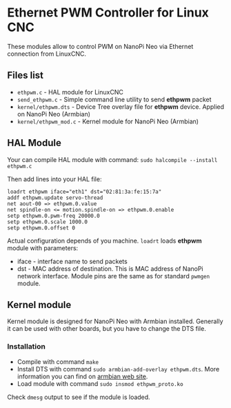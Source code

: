 ﻿# Ethernet PWM Controller for Linux CNC

These modules allow to control PWM on NanoPi Neo via Ethernet connection from LinuxCNC.

## Files list
 - ``ethpwm.c`` - HAL module for LinuxCNC
 - ``send_ethpwm.c`` - Simple command line utility to send **ethpwm** packet
 - ``kernel/ethpwm.dts`` - Device Tree overlay file for **ethpwm** device. Applied on NanoPi Neo (Armbian) 
 - ``kernel/ethpwm_mod.c`` - Kernel module for NanoPi Neo (Armbian)

## HAL Module
Your can compile HAL module with command:
``
sudo halcompile --install ethpwm.c
``

Then add lines into your HAL file:
```
loadrt ethpwm iface="eth1" dst="02:81:3a:fe:15:7a"
addf ethpwm.update servo-thread
net aout-00 => ethpwm.0.value
net spindle-on <= motion.spindle-on => ethpwm.0.enable
setp ethpwm.0.pwm-freq 20000.0
setp ethpwm.0.scale 1000.0
setp ethpwm.0.offset 0
```
Actual configuration depends of you machine. ``loadrt`` loads **ethpwm** module with parameters:

 - iface - interface name to send packets
 - dst - MAC address of destination. This is MAC address of NanoPi network interface.
Module pins are the same as for standard ``pwmgen`` module.

## Kernel module

Kernel module is designed for NanoPi Neo with Armbian installed. Generally it can be used with other boards, but you have to change the DTS file.

### Installation
- Compile with command ``make``
- Install DTS with command ``sudo armbian-add-overlay ethpwm.dts``. More information you can find on [armbian web site](https://docs.armbian.com/Hardware_Allwinner_overlays/).
- Load module with command ``sudo insmod ethpwm_proto.ko``

Check ``dmesg`` output to see if the module is loaded.



